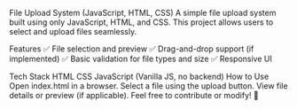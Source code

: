 File Upload System (JavaScript, HTML, CSS)
A simple file upload system built using only JavaScript, HTML, and CSS. This project allows users to select and upload files seamlessly.

Features
✅ File selection and preview
✅ Drag-and-drop support (if implemented)
✅ Basic validation for file types and size
✅ Responsive UI

Tech Stack
HTML
CSS
JavaScript (Vanilla JS, no backend)
How to Use
Open index.html in a browser.
Select a file using the upload button.
View file details or preview (if applicable).
Feel free to contribute or modify! 🚀

